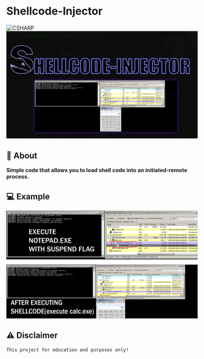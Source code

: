 # Shellcode-Injector
![CSHARP](https://img.shields.io/badge/Language-CSHARP-aqua?style=for-the-badge&logo=CS)
![](logo.png)

## 📑 About
<b> Simple code that allows you to load shell code into an initiated-remote process.</b>

## 💻 Example
<p float="left" align="center">
  <img alt="screen" width="800" src="do_after.png">
</p> 

## ⚠️ Disclaimer
```
This project for education and purposes only!
```